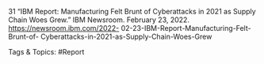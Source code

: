 31  “IBM Report: Manufacturing Felt Brunt of Cyberattacks 
in 2021 as Supply Chain Woes Grew.” IBM Newsroom. 
February 23, 2022. https://newsroom.ibm.com/2022-
02-23-IBM-Report-Manufacturing-Felt-Brunt-of-
Cyberattacks-in-2021-as-Supply-Chain-Woes-Grew 

   Tags & Topics:
   #Report